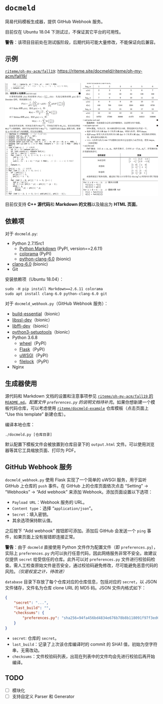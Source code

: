 # `docmeld`
简易代码模板生成器，提供 GitHub Webhook 服务。

目前仅在 Ubuntu 18.04 下测试过，不保证其它平台的可用性。

**警告**：该项目目前处在测试版阶段，后期代码可能大量修改，不能保证向后兼容。

## 示例
[`riteme/oh-my-acm/fall19`](https://github.com/riteme/oh-my-acm/tree/fall19): <https://riteme.site/docmeld/riteme/oh-my-acm/fall19/>

![示例页面](assets/example-screenshot.png)

目前仅支持 **C++ 源代码**和 **Markdown 的文档**以及输出为 **HTML 页面**。

## 依赖项
对于 `docmeld.py`:

* Python 2.7.15rc1
    * [Python Markdown](https://pypi.org/project/Markdown/) (PyPI, version==2.6.11)
    * [colorama](https://pypi.org/project/colorama/) (PyPI)
    * [python-clang-6.0](https://packages.ubuntu.com/bionic/python-clang-6.0) (bionic)
* [clang-6.0](https://packages.ubuntu.com/bionic/clang-6.0) (bionic)
* Git

安装依赖项（Ubuntu 18.04）：

```shell
sudo -H pip install Markdown==2.6.11 colorama
sudo apt install clang-6.0 python-clang-6.0 git
```

对于 `docmeld_webhook.py`（GitHub Webhook 服务）：

* [build-essential](https://packages.ubuntu.com/bionic/build-essential)（bionic）
* [libssl-dev](https://packages.ubuntu.com/bionic/libssl-dev)（bionic）
* [libffi-dev](https://packages.ubuntu.com/bionic/libffi-dev)（bionic）
* [python3-setuptools](https://packages.ubuntu.com/bionic/python3-setuptools)（bionic）
* Python 3.6.8
  * [wheel](https://pypi.org/project/wheel/)（PyPI）
  * [Flask](https://pypi.org/project/Flask/)（PyPI）
  * [uWSGI](https://pypi.org/project/uWSGI/)（PyPI）
  * [filelock](https://pypi.org/project/filelock/)（PyPI）
* Nginx

## 生成器使用
源代码和 Markdown 文档的设置和注意事项参见 [`riteme/oh-my-acm/fall19` 的 `README.md`](https://github.com/riteme/oh-my-acm/blob/fall19)。*配置文件 `preferences.py` 的说明文档待补充*。如果你想新建一个模板代码仓库，可以考虑使用 [`riteme/docmeld-example`](https://github.com/riteme/docmeld-example) 仓库模板（点击页面上 “Use this template” 新建仓库）。

编译本地仓库：

```shell
./docmeld.py [仓库目录]
```

默认配置下模板文件会被放置到仓库目录下的 `output.html` 文件。可以使用浏览器等其它工具缩放页面、打印为 PDF。

## GitHub Webhook 服务
`docmeld_webhook.py` 使用 Flask 实现了一个简单的 uWSGI 服务，用于监听 GitHub 上仓库的 `push` 事件。在 GitHub 上的仓库页面依次点击 “Setting” → “Webhooks” → “Add webhook” 来添加 Webhook。添加页面设置以下选项：

* `Payload URL`：Webhook 服务的 URL。
* `Content type`：选择 “`application/json`”。
* `Secret`：填入密钥。
* 其余选项保持默认值。

之后按下 “Add webhook” 按钮即可添加。添加后 GitHub 会发送一个 `ping` 事件，如果页面上没有报错即连接正常。

**警告**：由于 `docmeld` 直接使用 Python 文件作为配置文件（即 `preferences.py`），实际上 `preferences.py` 内可以执行任意代码，因此网络服务非常不安全。故建议仅提供 `secret` 给受信任的仓库。此外可以对 `preferences.py` 文件进行校验码检查。需人工检查原始文件是否安全，通过校验码避免修改，尽可能避免恶意代码的风险。*（仅是权宜之计，待改进）*

`database` 目录下存放了每个仓库对应的仓库信息，包括对应的 `secret`，以 JSON 文件储存，文件名为仓库 clone URL 的 MD5 码。JSON 文件内格式如下：

```json
{
    "secret": "...",
    "last_build": "",
    "checksums": {
        "preferences.py": "sha256=94fa456bd4834e676b78b8b118091f97f3ed60c18a54ed1d2eb5a2c4f78a9374"
    }
}
```

* `secret`: 仓库的 `secret`。
* `last_build`：记录了上次该仓库编译时的 commit 的 SHA1 值，初始为空字符串，无需改动。
* `checksums`：文件校验码列表，出现在列表中的文件均会先进行校验后再开始编译。

## TODO
* [ ] 模块化
* [ ] 支持自定义 Parser 和 Generator